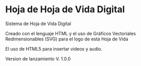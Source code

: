 # Hoja de Hoja de Vida Digital

Sistema de Hoja de Vida Digital

Creado con el lenguaje HTML y el uso de Gráficos Vectoriales Redimensionables (SVG) para el logo de esta Hoja de Vida

El uso de HTML5 para insertar videos y audio.

Version de lanzamiento V. 1.0.0
